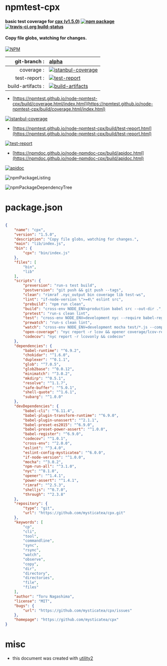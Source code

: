 # npmtest-cpx

#### basic test coverage for  [cpx (v1.5.0)](https://github.com/mysticatea/cpx)  [![npm package](https://img.shields.io/npm/v/npmtest-cpx.svg?style=flat-square)](https://www.npmjs.org/package/npmtest-cpx) [![travis-ci.org build-status](https://api.travis-ci.org/npmtest/node-npmtest-cpx.svg)](https://travis-ci.org/npmtest/node-npmtest-cpx)

#### Copy file globs, watching for changes.

[![NPM](https://nodei.co/npm/cpx.png?downloads=true&downloadRank=true&stars=true)](https://www.npmjs.com/package/cpx)

| git-branch : | [alpha](https://github.com/npmtest/node-npmtest-cpx/tree/alpha)|
|--:|:--|
| coverage : | [![istanbul-coverage](https://npmtest.github.io/node-npmtest-cpx/build/coverage.badge.svg)](https://npmtest.github.io/node-npmtest-cpx/build/coverage.html/index.html)|
| test-report : | [![test-report](https://npmtest.github.io/node-npmtest-cpx/build/test-report.badge.svg)](https://npmtest.github.io/node-npmtest-cpx/build/test-report.html)|
| build-artifacts : | [![build-artifacts](https://npmtest.github.io/node-npmtest-cpx/glyphicons_144_folder_open.png)](https://github.com/npmtest/node-npmtest-cpx/tree/gh-pages/build)|

- [https://npmtest.github.io/node-npmtest-cpx/build/coverage.html/index.html](https://npmtest.github.io/node-npmtest-cpx/build/coverage.html/index.html)

[![istanbul-coverage](https://npmtest.github.io/node-npmtest-cpx/build/screenCapture.buildCi.browser.%252Ftmp%252Fbuild%252Fcoverage.lib.html.png)](https://npmtest.github.io/node-npmtest-cpx/build/coverage.html/index.html)

- [https://npmtest.github.io/node-npmtest-cpx/build/test-report.html](https://npmtest.github.io/node-npmtest-cpx/build/test-report.html)

[![test-report](https://npmtest.github.io/node-npmtest-cpx/build/screenCapture.buildCi.browser.%252Ftmp%252Fbuild%252Ftest-report.html.png)](https://npmtest.github.io/node-npmtest-cpx/build/test-report.html)

- [https://npmdoc.github.io/node-npmdoc-cpx/build/apidoc.html](https://npmdoc.github.io/node-npmdoc-cpx/build/apidoc.html)

[![apidoc](https://npmdoc.github.io/node-npmdoc-cpx/build/screenCapture.buildCi.browser.%252Ftmp%252Fbuild%252Fapidoc.html.png)](https://npmdoc.github.io/node-npmdoc-cpx/build/apidoc.html)

![npmPackageListing](https://npmtest.github.io/node-npmtest-cpx/build/screenCapture.npmPackageListing.svg)

![npmPackageDependencyTree](https://npmtest.github.io/node-npmtest-cpx/build/screenCapture.npmPackageDependencyTree.svg)



# package.json

```json

{
    "name": "cpx",
    "version": "1.5.0",
    "description": "Copy file globs, watching for changes.",
    "main": "lib/index.js",
    "bin": {
        "cpx": "bin/index.js"
    },
    "files": [
        "bin",
        "lib"
    ],
    "scripts": {
        "preversion": "run-s test build",
        "postversion": "git push && git push --tags",
        "clean": "rimraf .nyc_output bin coverage lib test-ws",
        "lint": "if-node-version \">=4\" eslint src",
        "prebuild": "npm run clean",
        "build": "cross-env NODE_ENV=production babel src --out-dir .",
        "pretest": "run-s clean lint",
        "test": "cross-env NODE_ENV=development nyc --require babel-register mocha test/*.js --timeout 60000",
        "prewatch": "run-s clean lint",
        "watch": "cross-env NODE_ENV=development mocha test/*.js --compilers js:babel-register --timeout 60000 --watch --growl",
        "open-coverage": "nyc report -r lcov && opener coverage/lcov-report/index.html",
        "codecov": "nyc report -r lcovonly && codecov"
    },
    "dependencies": {
        "babel-runtime": "^6.9.2",
        "chokidar": "^1.6.0",
        "duplexer": "^0.1.1",
        "glob": "^7.0.5",
        "glob2base": "^0.0.12",
        "minimatch": "^3.0.2",
        "mkdirp": "^0.5.1",
        "resolve": "^1.1.7",
        "safe-buffer": "^5.0.1",
        "shell-quote": "^1.6.1",
        "subarg": "^1.0.0"
    },
    "devDependencies": {
        "babel-cli": "^6.11.4",
        "babel-plugin-transform-runtime": "^6.9.0",
        "babel-plugin-unassert": "^2.1.1",
        "babel-preset-es2015": "^6.9.0",
        "babel-preset-power-assert": "^1.0.0",
        "babel-register": "^6.9.0",
        "codecov": "^1.0.1",
        "cross-env": "^2.0.0",
        "eslint": "^3.4.0",
        "eslint-config-mysticatea": "^6.0.0",
        "if-node-version": "^1.0.0",
        "mocha": "^3.0.2",
        "npm-run-all": "^3.1.0",
        "nyc": "^8.1.0",
        "opener": "^1.4.1",
        "power-assert": "^1.4.1",
        "rimraf": "^2.5.3",
        "shelljs": "^0.7.0",
        "through": "^2.3.8"
    },
    "repository": {
        "type": "git",
        "url": "https://github.com/mysticatea/cpx.git"
    },
    "keywords": [
        "cp",
        "cli",
        "tool",
        "commandline",
        "sync",
        "rsync",
        "watch",
        "observe",
        "copy",
        "dir",
        "directory",
        "directories",
        "file",
        "files"
    ],
    "author": "Toru Nagashima",
    "license": "MIT",
    "bugs": {
        "url": "https://github.com/mysticatea/cpx/issues"
    },
    "homepage": "https://github.com/mysticatea/cpx"
}
```



# misc
- this document was created with [utility2](https://github.com/kaizhu256/node-utility2)
